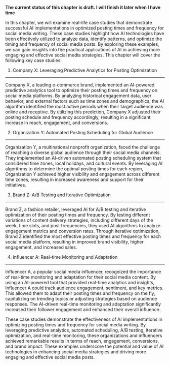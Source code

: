 **The current status of this chapter is draft. I will finish it later when I have time**

In this chapter, we will examine real-life case studies that demonstrate successful AI implementations in optimized posting times and frequency for social media writing. These case studies highlight how AI technologies have been effectively utilized to analyze data, identify patterns, and optimize the timing and frequency of social media posts. By exploring these examples, we can gain insights into the practical applications of AI in achieving more engaging and effective social media strategies. This chapter will cover the following key case studies:

1. Company X: Leveraging Predictive Analytics for Posting Optimization
----------------------------------------------------------------------

Company X, a leading e-commerce brand, implemented an AI-powered predictive analytics tool to optimize their posting times and frequency on social media platforms. By analyzing historical engagement data, user behavior, and external factors such as time zones and demographics, the AI algorithm identified the most active periods when their target audience was online and receptive. By utilizing this prediction, Company X adjusted their posting schedule and frequency accordingly, resulting in a significant increase in reach, engagement, and conversions.

2. Organization Y: Automated Posting Scheduling for Global Audience
-------------------------------------------------------------------

Organization Y, a multinational nonprofit organization, faced the challenge of reaching a diverse global audience through their social media channels. They implemented an AI-driven automated posting scheduling system that considered time zones, local holidays, and cultural events. By leveraging AI algorithms to determine the optimal posting times for each region, Organization Y achieved higher visibility and engagement across different time zones, resulting in increased awareness and support for their initiatives.

3. Brand Z: A/B Testing and Iterative Optimization
--------------------------------------------------

Brand Z, a fashion retailer, leveraged AI for A/B testing and iterative optimization of their posting times and frequency. By testing different variations of content delivery strategies, including different days of the week, time slots, and post frequencies, they used AI algorithms to analyze engagement metrics and conversion rates. Through iterative optimization, Brand Z identified the most effective posting times and frequency for each social media platform, resulting in improved brand visibility, higher engagement, and increased sales.

4. Influencer A: Real-time Monitoring and Adaptation
----------------------------------------------------

Influencer A, a popular social media influencer, recognized the importance of real-time monitoring and adaptation for their social media content. By using an AI-powered tool that provided real-time analytics and insights, Influencer A could track audience engagement, sentiment, and key metrics. This allowed them to adapt their posting times and frequency on the fly, capitalizing on trending topics or adjusting strategies based on audience responses. The AI-driven real-time monitoring and adaptation significantly increased their follower engagement and enhanced their overall influence.

These case studies demonstrate the effectiveness of AI implementations in optimizing posting times and frequency for social media writing. By leveraging predictive analytics, automated scheduling, A/B testing, iterative optimization, and real-time monitoring, these organizations and influencers achieved remarkable results in terms of reach, engagement, conversions, and brand impact. These examples underscore the potential and value of AI technologies in enhancing social media strategies and driving more engaging and effective social media posts.
